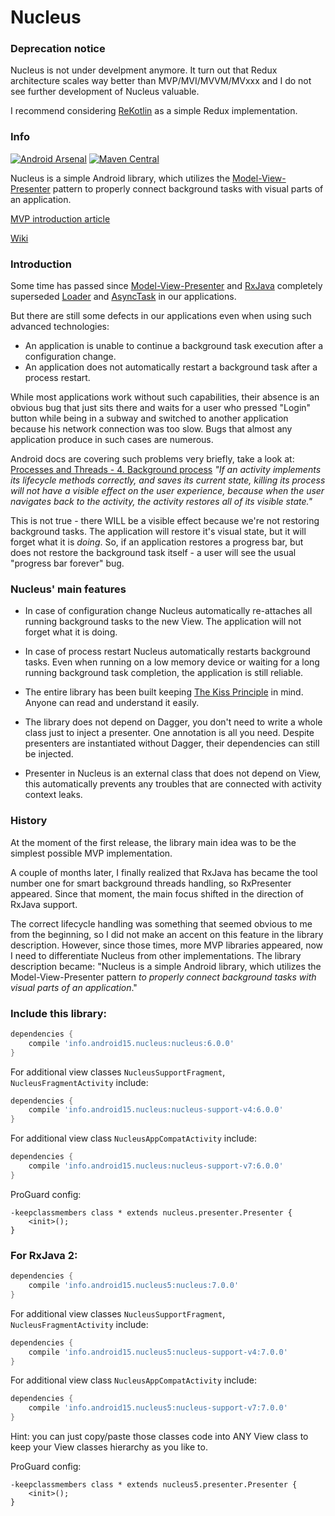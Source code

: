Nucleus
=======

### Deprecation notice

Nucleus is not under develpment anymore. It turn out that Redux architecture scales way better than MVP/MVI/MVVM/MVxxx and I do not see further development of Nucleus valuable.

I recommend considering [ReKotlin](https://github.com/ReKotlin/ReKotlin) as a simple Redux implementation.

### Info

[![Android Arsenal](https://img.shields.io/badge/Android%20Arsenal-Nucleus-brightgreen.svg?style=flat)](https://android-arsenal.com/details/1/1379) [![Maven Central](https://maven-badges.herokuapp.com/maven-central/info.android15.nucleus/nucleus/badge.png)](http://search.maven.org/#search%7Cgav%7C1%7Cg%3A%22info.android15.nucleus%22%20AND%20a%3A%22nucleus%22)


Nucleus is a simple Android library, which utilizes the [Model-View-Presenter](http://en.wikipedia.org/wiki/Model%E2%80%93view%E2%80%93presenter) pattern
to properly connect background tasks with visual parts of an application.

[MVP introduction article](https://github.com/konmik/konmik.github.io/wiki/Introduction-to-Model-View-Presenter-on-Android)

[Wiki](https://github.com/konmik/nucleus/wiki)

### Introduction

Some time has passed since [Model-View-Presenter](http://en.wikipedia.org/wiki/Model%E2%80%93view%E2%80%93presenter)
and [RxJava](https://github.com/ReactiveX/RxJava)
completely superseded [Loader](http://developer.android.com/guide/components/loaders.html)
and [AsyncTask](http://developer.android.com/reference/android/os/AsyncTask.html) in our applications.

But there are still some defects in our applications even when using such advanced technologies:
* An application is unable to continue a background task execution after a configuration change.
* An application does not automatically restart a background task after a process restart.

While most applications work without such capabilities, their absence is an obvious bug that just sits there
and waits for a user who pressed "Login" button while being in a subway and switched to another application
because his network connection was too slow. Bugs that almost any application produce in such cases
are numerous.

Android docs are covering such problems very briefly, take a look at:
[Processes and Threads - 4. Background process](http://developer.android.com/guide/components/processes-and-threads.html#Lifecycle)
*"If an activity implements its lifecycle methods correctly, and saves
its current state, killing its process will not have a visible effect on
the user experience, because when the user navigates back to the activity,
the activity restores all of its visible state."*

This is not true - there WILL be a visible effect because we're not restoring background tasks.
The application will restore it's visual state, but it will forget what it is *doing*.
So, if an application restores a progress bar, but does not restore the background task itself -
a user will see the usual "progress bar forever" bug.

### Nucleus' main features

* In case of configuration change Nucleus automatically re-attaches all running background tasks to the new View.
The application will not forget what it is doing.

* In case of process restart Nucleus automatically restarts background tasks.
Even when running on a low memory device or waiting for a long running background task completion,
the application is still reliable.

* The entire library has been built keeping [The Kiss Principle](https://people.apache.org/~fhanik/kiss.html) in mind.
Anyone can read and understand it easily.

* The library does not depend on Dagger, you don't need to write a whole class just to inject a presenter. One annotation
is all you need. Despite presenters are instantiated without Dagger, their dependencies can still be injected.

* Presenter in Nucleus is an external class that does not depend on View, this automatically prevents any troubles
that are connected with activity context leaks.

### History

At the moment of the first release, the library main idea was to be the simplest possible MVP implementation.

A couple of months later, I finally realized that RxJava has became the tool number one for smart background threads handling,
so RxPresenter appeared. Since that moment, the main focus shifted in the direction of RxJava support.

The correct lifecycle handling was something that seemed obvious to me from the beginning, so I did not make
an accent on this feature in the library description. However, since those times, more MVP libraries appeared,
now I need to differentiate Nucleus from other implementations. The library description
became: "Nucleus is a simple Android library, which utilizes the Model-View-Presenter pattern
*to properly connect background tasks with visual parts of an application*."

### Include this library:

``` groovy
dependencies {
    compile 'info.android15.nucleus:nucleus:6.0.0'
}
```

For additional view classes `NucleusSupportFragment`, `NucleusFragmentActivity` include:

``` groovy
dependencies {
    compile 'info.android15.nucleus:nucleus-support-v4:6.0.0'
}
```

For additional view class `NucleusAppCompatActivity` include:

``` groovy
dependencies {
    compile 'info.android15.nucleus:nucleus-support-v7:6.0.0'
}
```

ProGuard config:

```
-keepclassmembers class * extends nucleus.presenter.Presenter {
    <init>();
}
```

### For RxJava 2:


``` groovy
dependencies {
    compile 'info.android15.nucleus5:nucleus:7.0.0'
}
```

For additional view classes `NucleusSupportFragment`, `NucleusFragmentActivity` include:

``` groovy
dependencies {
    compile 'info.android15.nucleus5:nucleus-support-v4:7.0.0'
}
```

For additional view class `NucleusAppCompatActivity` include:

``` groovy
dependencies {
    compile 'info.android15.nucleus5:nucleus-support-v7:7.0.0'
}
```

Hint: you can just copy/paste those classes code into ANY View class
to keep your View classes hierarchy as you like to.

ProGuard config:

```
-keepclassmembers class * extends nucleus5.presenter.Presenter {
    <init>();
}
```
